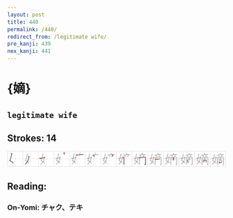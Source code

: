 ```yaml
---
layout: post
title: 440
permalink: /440/
redirect_from: /legitimate wife/
pre_kanji: 439
nex_kanji: 441
---
```


# {嫡}

## `legitimate wife`

## Strokes: 14

<div class="stroke"><img src="../images/E5ABA1.png" /></div>

## Reading:

### On-Yomi: チャク、テキ
